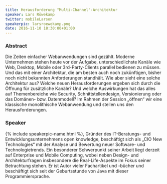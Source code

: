 ```yaml
---
title: Herausforderung "Multi-Channel"-Architektur
speaker: Lars Röwekamp
twitter: mobileLarson
speakerpic: larsroewekamp.png
date: 2016-11-10 18:30:00+01:00
---
```


### Abstract

Die Zeiten einfacher Webanwendungen sind gezählt. Moderne Unternehmen stehen heute vor der Aufgabe, unterschiedlichste Kanäle wie Web, Desktop, Mobile oder 3rd-Party-Clients parallel bedienen zu müssen. Und das mit einer Architektur, die am besten auch noch zukünftigen, bisher noch nicht bekannten Anforderungen standhält. Wie aber sieht eine solche Architektur aus? Welche neuen Herausforderungen ergeben sich durch die Öffnung für zusätzliche Kanäle? Und welche Auswirkungen hat das alles auf Themenbereiche wie Security, Schnittstellendesign, Versionierung oder das Domänen- bzw. Datenmodell? Im Rahmen der Session „öffnen“ wir eine klassische monolithische Webanwendung und stellen uns den Herausforderungen.

### Speaker

{% include speakerpic-name.html %}, Gründer des IT-Beratungs- und Entwicklungsunternehmens open knowledge, beschäftigt sich als „CIO New Technologies“ mit der Analyse und Bewertung neuer Software- und Technologietrends. Ein besonderer Schwerpunkt seiner Arbeit liegt derzeit auf Enterprise und Mobile Computing, wobei neben Design- und Architekturfragen insbesondere die Real-Life-Aspekte im Fokus seiner Betrachtung stehen. Er ist Autor vieler Fachartikel und -bücher und beschäftigt sich seit der Geburtsstunde von Java mit dieser Programmiersprache.

